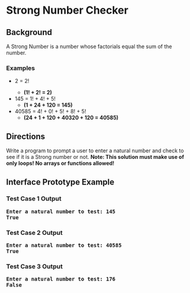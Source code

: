 # Strong Number Checker

## Background
A Strong Number is a number whose factorials equal the sum of the number.

### Examples
<ul>
<li>2 = 2!</li>
<ul><li><b>(1! + 2! = 2)</b></li></li></ul>
         
<li>145 = 1! + 4! + 5!
<ul><li><b>(1  + 24 + 120 = 145)</b></li></li></ul>
         
<li>40585 = 4! + 0! + 5! + 8! + 5!
<ul><li><b>(24 + 1  + 120 + 40320 + 120 = 40585)</b></li></li></ul>
</ul>

## Directions
Write a program to prompt a user to enter a natural number and check to see if it is a Strong number or not. <b>Note: This solution must make use of only loops! No arrays or functions allowed!</b>

## Interface Prototype Example

### Test Case 1 Output
<pre><b>Enter a natural number to test: 145
True</b></pre>
### Test Case 2 Output
<pre><b>Enter a natural number to test: 40585
True</b></pre>
### Test Case 3 Output
<pre><b>Enter a natural number to test: 176
False</b></pre>




